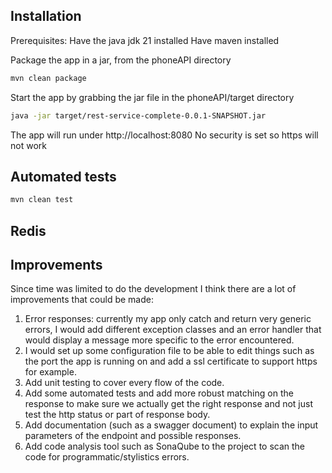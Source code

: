 ## Installation

Prerequisites:
Have the java jdk 21 installed
Have maven installed

Package the app in a jar, from the phoneAPI directory

```bash
mvn clean package
```

Start the app by grabbing the jar file in the phoneAPI/target directory

```bash
java -jar target/rest-service-complete-0.0.1-SNAPSHOT.jar
```

The app will run under http://localhost:8080
No security is set so https will not work

## Automated tests

```bash
mvn clean test
```

## Redis



## Improvements

Since time was limited to do the development I think there are a lot of improvements that could be made:
1. Error responses: currently my app only catch and return very generic errors, I would add different exception classes and an error handler that would display a message more specific to the error encountered.
2. I would set up some configuration file to be able to edit things such as the port the app is running on and add a ssl certificate to support https for example.
3. Add unit testing to cover every flow of the code.
4. Add some automated tests and add more robust matching on the response to make sure we actually get the right response and not just test the http status or part of response body.
5. Add documentation (such as a swagger document) to explain the input parameters of the endpoint and possible responses.
6. Add code analysis tool such as SonaQube to the project to scan the code for programmatic/stylistics errors.
